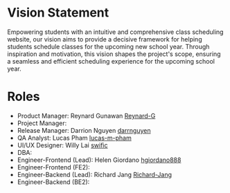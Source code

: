 # Vision Statement

Empowering students with an intuitive and comprehensive class scheduling website,
our vision aims to provide a decisive framework for helping students schedule
classes for the upcoming new school year. Through inspiration and motivation,
this vision shapes the project's scope, ensuring a seamless and efficient
scheduling experience for the upcoming school year.

# Roles

- Product Manager: Reynard Gunawan [Reynard-G](https://codermerlin.academy/users/reynard-gunawan/Digital%20Portfolio/index.html )
- Project Manager:
- Release Manager: Darrion Nguyen [darrnguyen](https://codermerlin.academy/users/darrion-nguyen/Digital%20Portfolio/index.html )
- QA Analyst: Lucas Pham [lucas-m-pham](https://codermerlin.academy/users/lucas-pham/Digital%20Portfolio/index.html )
- UI/UX Designer: Willy Lai [swific](https://codermerlin.academy/users/willy-lai/Digital%20Portfolio/index.html )
- DBA:
- Engineer-Frontend (Lead): Helen Giordano  [hgiordano888](https://codermerlin.academy/users/helen-giordano/Digital%20Portfolio/index.html )
- Engineer-Frontend (FE2):
- Engineer-Backend (Lead): Richard Jang  [Richard-Jang](https://codermerlin.academy/users/ming-ruei-jang/Digital%20Portfolio/index.html )
- Engineer-Backend (BE2):
